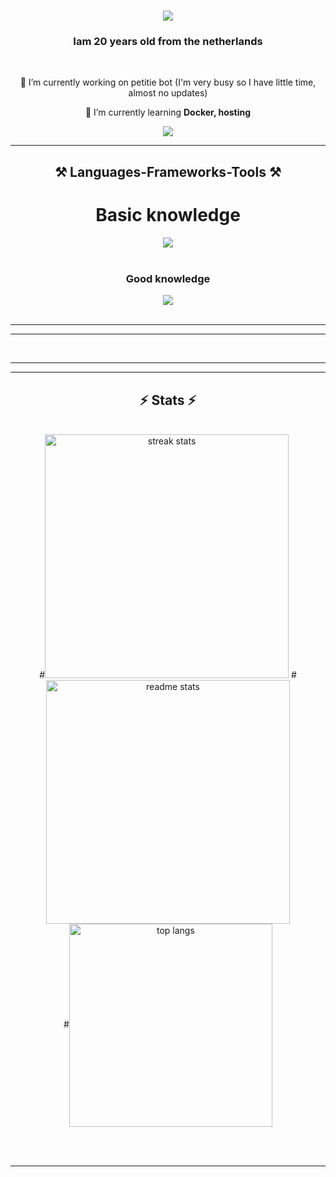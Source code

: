 <h1 align="center">
    <img src="https://readme-typing-svg.herokuapp.com/?font=Righteous&size=35&center=true&vCenter=true&width=500&height=70&duration=4000&lines=Hi+There!+👋;+I'm+Pedro+Muniz!;" />
</h1>

<h3 align="center">Iam 20 years old from the netherlands</h3>

<br/>

<div align="center">
 
 🔭 I’m currently working on petitie bot (I'm very busy so I have little time, almost no updates)
 
 🌱 I’m currently learning **Docker, hosting**

 </div>
 
<div align="center"> 
  <a href="mailto:Durmppoe@Drupje.tk">
    <img src="https://img.shields.io/badge/Gmail-333333?style=for-the-badge&logo=gmail&logoColor=red" />
  </a>
</div>

 <hr/>
 
<h2 align="center">⚒️ Languages-Frameworks-Tools ⚒️</h2>

<div align="center">
  <h1 align="center">Basic knowledge</h1>
  <img src="https://skillicons.dev/icons?i=css,vscode,python,github" />
  <br>
  <br>
  <h3 align="center">Good knowledge</h3>
  <img src="https://skillicons.dev/icons?i=html,linux,ubuntu,kali linux" />
</div>

<br/>
<hr/>

<hr />

<br/>
<hr/>

</div>

<hr/>

<h2 align="center">⚡ Stats ⚡</h2>
<br>
<div align=center>
  #<img width=390 src="https://github-readme-streak-stats-Durmpoe.vercel.app/?user=Durmpoe&count_private=true&theme=react&border_radius=10" alt="streak stats"/>
  #<img width=390 src="https://github-readme-stats-Durmpoe.vercel.app/api?username=Durmpoe&count_private=true&show_icons=true&theme=react&rank_icon=github&border_radius=10" alt="readme stats" />
  <br/>
  #<img width=325 align="center" src="https://github-readme-stats-Durmpoe.vercel.app/api/top-langs/?username=Durmpoe&hide=HTML&langs_count=8&layout=compact&theme=react&border_radius=10&size_weight=0.5&count_weight=0.5&exclude_repo=github-readme-stats" alt="top langs" />
</div>

<br/><br/>

<hr/>


<br/>
